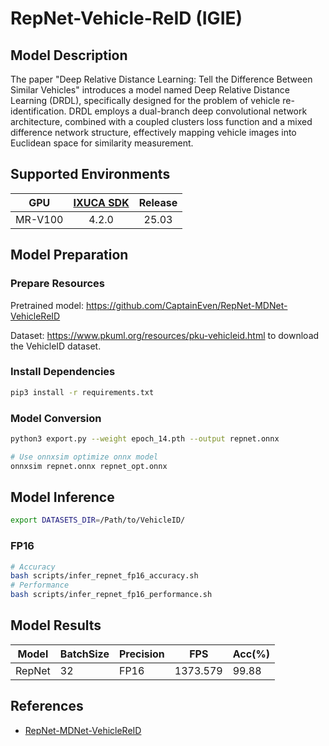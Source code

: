# RepNet-Vehicle-ReID (IGIE)

## Model Description

The paper "Deep Relative Distance Learning: Tell the Difference Between Similar Vehicles" introduces a model named Deep Relative Distance Learning (DRDL), specifically designed for the problem of vehicle re-identification. DRDL employs a dual-branch deep convolutional network architecture, combined with a coupled clusters loss function and a mixed difference network structure, effectively mapping vehicle images into Euclidean space for similarity measurement.

## Supported Environments

| GPU    | [IXUCA SDK](https://gitee.com/deep-spark/deepspark#%E5%A4%A9%E6%95%B0%E6%99%BA%E7%AE%97%E8%BD%AF%E4%BB%B6%E6%A0%88-ixuca) | Release |
| :----: | :----: | :----: |
| MR-V100 | 4.2.0     |  25.03  |

## Model Preparation

### Prepare Resources

Pretrained model: <https://github.com/CaptainEven/RepNet-MDNet-VehicleReID>

Dataset: <https://www.pkuml.org/resources/pku-vehicleid.html> to download the VehicleID dataset.

### Install Dependencies

```bash
pip3 install -r requirements.txt
```

### Model Conversion

```bash
python3 export.py --weight epoch_14.pth --output repnet.onnx

# Use onnxsim optimize onnx model
onnxsim repnet.onnx repnet_opt.onnx
```

## Model Inference

```bash
export DATASETS_DIR=/Path/to/VehicleID/
```

### FP16

```bash
# Accuracy
bash scripts/infer_repnet_fp16_accuracy.sh
# Performance
bash scripts/infer_repnet_fp16_performance.sh
```

## Model Results

| Model  | BatchSize | Precision | FPS      | Acc(%) |
|--------|-----------|-----------|----------|--------|
| RepNet | 32        | FP16      | 1373.579 | 99.88  |

## References

- [RepNet-MDNet-VehicleReID](https://github.com/CaptainEven/RepNet-MDNet-VehicleReID)
